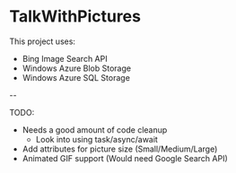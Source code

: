 TalkWithPictures
================

This project uses:
* Bing Image Search API
* Windows Azure Blob Storage
* Windows Azure SQL Storage

--

TODO:
* Needs a good amount of code cleanup
 	* Look into using task/async/await
* Add attributes for picture size (Small/Medium/Large)
* Animated GIF support (Would need Google Search API)